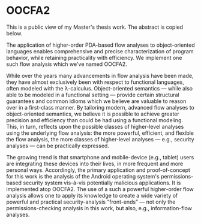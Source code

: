 OOCFA2
======

This is a public view of my Master's thesis work.  The abstract is copied below.

The application of higher-order PDA-based flow analyses to object-oriented languages enables comprehensive and precise characterization of program behavior, while retaining practicality with efficiency. We implement one such flow analysis which we've named OOCFA2.

While over the years many advancements in flow analysis have been made, they have almost exclusively been with respect to functional languages, often modeled with the λ-calculus. Object-oriented semantics — while also able to be modeled in a functional setting — provide certain structural guarantees and common idioms which we believe are valuable to reason over in a first-class manner. By tailoring modern, advanced flow analyses to object-oriented semantics, we believe it is possible to achieve greater precision and efficiency than could be had using a functional modeling. This, in turn, reflects upon the possible classes of higher-level analyses using the underlying flow analysis: the more powerful, efficient, and flexible the flow analysis, the more classes of higher-level analyses — e.g., security analyses — can be practically expressed.

The growing trend is that smartphone and mobile-device (e.g., tablet) users are integrating these devices into their lives, in more frequent and more personal ways. Accordingly, the primary application and proof-of-concept for this work is the analysis of the Android operating system's permissions-based security system vis-à-vis potentially malicious applications. It is implemented atop OOCFA2. The use of a such a powerful higher-order flow analysis allows one to apply its knowledge to create a wide variety of powerful and practical security-analysis “front-ends” — not only the permissions-checking analysis in this work, but also, e.g., information-flow analyses.
